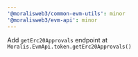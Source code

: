 ```yaml
---
'@moralisweb3/common-evm-utils': minor
'@moralisweb3/evm-api': minor
---
```


Add `getErc20Approvals` endpoint at `Moralis.EvmApi.token.getErc20Approvals()`

